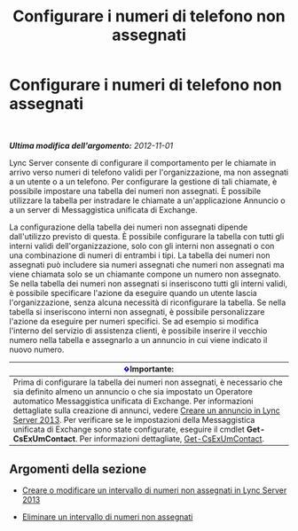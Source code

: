 ﻿---
title: Configurare i numeri di telefono non assegnati
TOCTitle: Configurare i numeri di telefono non assegnati
ms:assetid: a0650659-dce7-455f-8977-02454bbfa400
ms:mtpsurl: https://technet.microsoft.com/it-it/library/Gg182559(v=OCS.15)
ms:contentKeyID: 49301496
ms.date: 08/24/2015
mtps_version: v=OCS.15
ms.translationtype: HT
---

# Configurare i numeri di telefono non assegnati

 

_**Ultima modifica dell'argomento:** 2012-11-01_

Lync Server consente di configurare il comportamento per le chiamate in arrivo verso numeri di telefono validi per l'organizzazione, ma non assegnati a un utente o a un telefono. Per configurare la gestione di tali chiamate, è possibile impostare una tabella dei numeri non assegnati. È possibile utilizzare la tabella per instradare le chiamate a un'applicazione Annuncio o a un server di Messaggistica unificata di Exchange.

La configurazione della tabella dei numeri non assegnati dipende dall'utilizzo previsto di questa. È possibile configurare la tabella con tutti gli interni validi dell'organizzazione, solo con gli interni non assegnati o con una combinazione di numeri di entrambi i tipi. La tabella dei numeri non assegnati può includere sia numeri assegnati che numeri non assegnati ma viene chiamata solo se un chiamante compone un numero non assegnato. Se nella tabella dei numeri non assegnati si inseriscono tutti gli interni validi, è possibile specificare l'azione da eseguire quando un utente lascia l'organizzazione, senza alcuna necessità di riconfigurare la tabella. Se nella tabella si inseriscono interni non assegnati, è possibile personalizzare l'azione da eseguire per numeri specifici. Se ad esempio si modifica l'interno del servizio di assistenza clienti, è possibile inserire il vecchio numero nella tabella e assegnarlo a un annuncio in cui viene indicato il nuovo numero.

<table>
<thead>
<tr class="header">
<th><img src="images/Gg412908.important(OCS.15).gif" title="important" alt="important" />Importante:</th>
</tr>
</thead>
<tbody>
<tr class="odd">
<td>Prima di configurare la tabella dei numeri non assegnati, è necessario che sia definito almeno un annuncio o che sia impostato un Operatore automatico Messaggistica unificata di Exchange. Per informazioni dettagliate sulla creazione di annunci, vedere <a href="lync-server-2013-create-an-announcement.md">Creare un annuncio in Lync Server 2013</a>. Per verificare se le impostazioni della Messaggistica unificata di Exchange sono state configurate, eseguire il cmdlet <strong>Get-CsExUmContact</strong>. Per informazioni dettagliate, <a href="https://docs.microsoft.com/en-us/powershell/module/skype/Get-CsExUmContact">Get-CsExUmContact</a>.</td>
</tr>
</tbody>
</table>


## Argomenti della sezione

  - [Creare o modificare un intervallo di numeri non assegnati in Lync Server 2013](lync-server-2013-create-or-modify-an-unassigned-number-range.md)

  - [Eliminare un intervallo di numeri non assegnati](lync-server-2013-delete-an-unassigned-number-range.md)

